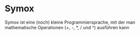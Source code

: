 # Symox

Symox ist eine (noch) kleine Programmiersprache, mit der man mathematische Operationen (+, -, *, / und ^) ausführen kann
